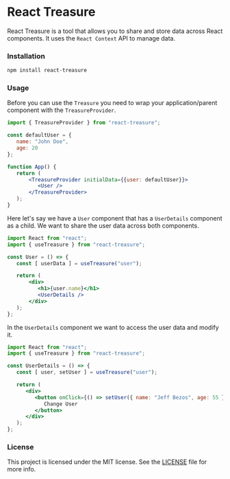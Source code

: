 # React Treasure

React Treasure is a tool that allows you to share and store data across React components. It uses the `React Context` API to manage data.

### Installation

```bash
npm install react-treasure
```

### Usage

Before you can use the `Treasure` you need to wrap your application/parent component with the `TreasureProvider`.

```jsx
import { TreasureProvider } from "react-treasure";

const defaultUser = {
   name: "John Doe",
   age: 20
};

function App() {
   return (
       <TreasureProvider initialData={{user: defaultUser}}>
          <User />
       </TreasureProvider>
   );
}
```

Here let's say we have a `User` component that has a `UserDetails` component as a child. We want to share the user data across both components.

```jsx
import React from "react";
import { useTreasure } from "react-treasure";

const User = () => {
   const [ userData ] = useTreasure("user");

   return (
       <div>
          <h1>{user.name}</h1>
          <UserDetails />
       </div>
   );
};
```

In the `UserDetails` component we want to access the user data and modify it.

```jsx
import React from "react";
import { useTreasure } from "react-treasure";

const UserDetails = () => {
   const [ user, setUser ] = useTreasure("user");

   return (
      <div>
         <button onClick={() => setUser({ name: "Jeff Bezos", age: 55 })}>
            Change User
         </button>
      </div>
   );
};
```

### License

This project is licensed under the MIT license. See the [LICENSE](LICENSE) file for more info.
